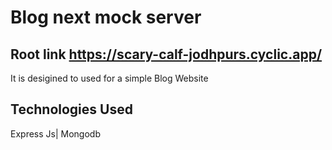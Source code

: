 # Blog next mock server

## Root link https://scary-calf-jodhpurs.cyclic.app/

It is desigined to used for a simple Blog Website

## Technologies Used

Express Js| Mongodb
